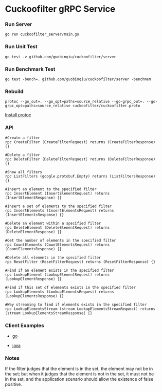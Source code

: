 # Cuckoofilter gRPC Service

### Run Server 

```
go run cuckoofilter_server/main.go
```

### Run Unit Test

```
go test -v github.com/guobinqiu/cuckoofilter/server
```

### Run Benchmark Test

```
go test -bench=. github.com/guobinqiu/cuckoofilter/server -benchmem
```

### Rebuild

```
protoc --go_out=. --go_opt=paths=source_relative --go-grpc_out=. --go-grpc_opt=paths=source_relative cuckoofilter/cuckoofilter.proto
```

[Install protoc](https://grpc.io/docs/protoc-installation/#install-using-a-package-manager)

### API

```
#Create a filter
rpc CreateFilter (CreateFilterRequest) returns (CreateFilterResponse) {}

#Delete a filter
rpc DeleteFilter (DeleteFilterRequest) returns (DeleteFilterResponse) {}

#Show all filters
rpc ListFilters (google.protobuf.Empty) returns (ListFiltersResponse) {}

#Insert an element to the specified filter
rpc InsertElement (InsertElementRequest) returns (InsertElementResponse) {}

#Insert a set of elements to the specified filter
rpc InsertElements (InsertElementsRequest) returns (InsertElementsResponse) {}

#Delete an element within a specified filter
rpc DeleteElement (DeleteElementRequest) returns (DeleteElementResponse) {}

#Get the number of elements in the specified filter
rpc CountElements (CountElementsRequest) returns (CountElementsResponse) {}

#Delete all elements in the specified filter
rpc ResetFilter (ResetFilterRequest) returns (ResetFilterResponse) {}

#Find if an element exists in the specified filter
rpc LookupElement (LookupElementRequest) returns (LookupElementResponse) {}

#Find if this set of elements exists in the specified filter
rpc LookupElements (LookupElementsRequest) returns (LookupElementsResponse) {}

#Way streaming to find if elements exists in the specified filter
rpc LookupElementsStream (stream LookupElementsStreamRequest) returns (stream LookupElementsStreamResponse) {}
```

### Client Examples

- [go](./cuckoofilter_client/main.go)

- [java](https://github.com/guobinqiu/cuckoofilter-java-client)

### Notes

If the filter judges that the element is in the set, the element may not be in the set; but when it judges that the element is not in the set, it must not be in the set, and the application scenario should allow the existence of false positive.
